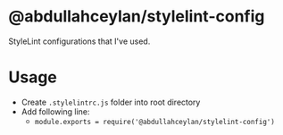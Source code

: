 # @abdullahceylan/stylelint-config

StyleLint configurations that I've used.

# Usage
- Create `.stylelintrc.js` folder into root directory
- Add following line:
  - `module.exports = require('@abdullahceylan/stylelint-config')`